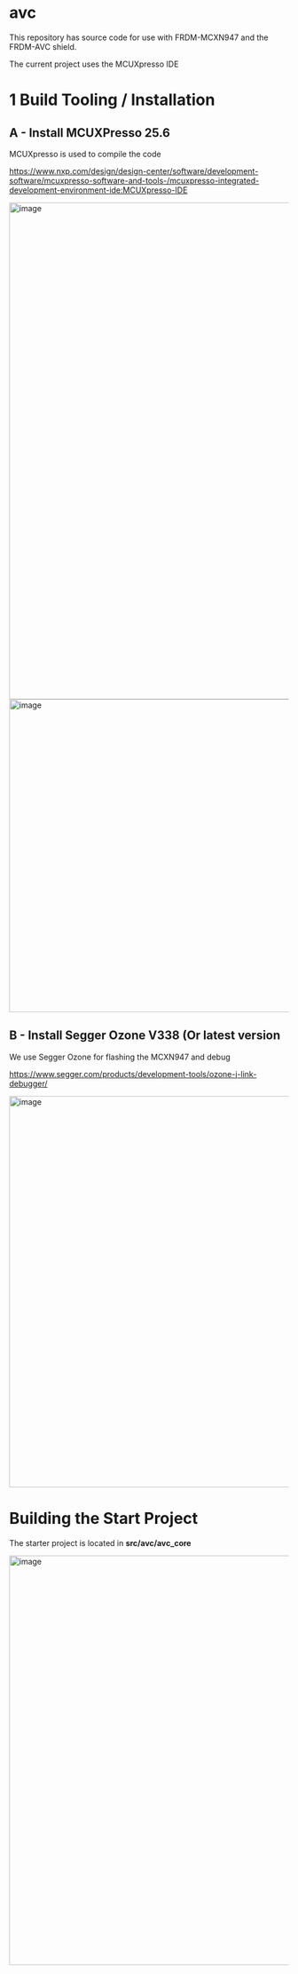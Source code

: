 # avc

This repository has source code for use with FRDM-MCXN947 and the FRDM-AVC shield.

The current project uses the MCUXpresso IDE 


# 1 Build Tooling / Installation

## A - Install MCUXPresso 25.6

MCUXpresso is used to compile the code

https://www.nxp.com/design/design-center/software/development-software/mcuxpresso-software-and-tools-/mcuxpresso-integrated-development-environment-ide:MCUXpresso-IDE

<img width="1459" height="895" alt="image" src="https://github.com/user-attachments/assets/9d01a824-0c80-4f60-8aaa-8c75d9a6ea1c" />

<img width="1525" height="564" alt="image" src="https://github.com/user-attachments/assets/ecff09ee-9258-4509-b66d-6084d930b79e" />

## B - Install Segger Ozone V338  (Or latest version

We use Segger Ozone for flashing the MCXN947 and debug

https://www.segger.com/products/development-tools/ozone-j-link-debugger/

<img width="2023" height="705" alt="image" src="https://github.com/user-attachments/assets/a4a8d28b-8518-40eb-8f88-f648009a0af2" />


# Building the Start Project

The starter project is located in **src/avc/avc_core**

<img width="1134" height="738" alt="image" src="https://github.com/user-attachments/assets/8a6c15cb-3d05-4fbb-95c0-f6978d66cd22" />


